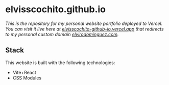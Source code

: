# elvisscochito.github.io

*This is the repository for my personal website portfolio deployed to Vercel. You can visit it live here at [elvisscochito-github-io.vercel.app](https://elvisscochito-github-io.vercel.app) that redirects to my personal custom domain [elvirodominguez.com](https://www.elvirodominguez.com).*

## Stack
This website is built with the following technologies:
- Vite+React
- CSS Modules
